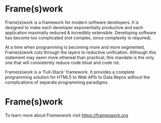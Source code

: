 # Frame(s)work
 
Frame(s)work is a framework for modern software developers. It is designed to make each developer exponentially productive and each application maximally reduced & incredibly extensible. Developing software has become too complicated (not complex, since complexity is required). 

At a time when programming is becoming more and more segmented, Frame(s)work cuts through the layers to reductive unification. Although this statement may seem more ethereal than practical, this mandate is the only one that will consistently reduce code bloat and code rot.

Frame(s)work is a 'Full-Stack' framework. It provides a complete programming solution for HTML5 to Web APIs to Data Repos without the complications of separate programming paradigms. 


# Frame(s)work
To learn more about Frameswork visit https://frameswork.org
